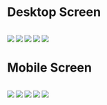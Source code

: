 # Desktop Screen
<br>
<img src="assets/01.png">
<img src="assets/02.png">
<img src="assets/03.png">
<img src="assets/04.png">
<img src="assets/05.png">
<br>

# Mobile Screen
<br>
<img src="assets/06.png">
<img src="assets/07.png">
<img src="assets/08.png">
<img src="assets/09.png">
<img src="assets/10.png">